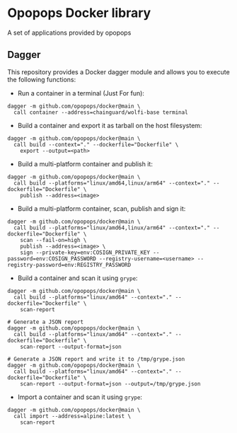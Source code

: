 # Opopops Docker library

A set of applications provided by opopops

## Dagger

This repository provides a Docker dagger module and allows you to execute the following functions:

- Run a container in a terminal (Just For fun):

```shell
dagger -m github.com/opopops/docker@main \
  call container --address=chainguard/wolfi-base terminal
```

- Build a container and export it as tarball on the host filesystem:

```shell
dagger -m github.com/opopops/docker@main \
  call build --context="." --dockerfile="Dockerfile" \
    export --output=<path>
```

- Build a multi-platform container and publish it:

```shell
dagger -m github.com/opopops/docker@main \
  call build --platforms="linux/amd64,linux/arm64" --context="." --dockerfile="Dockerfile" \
    publish --address=<image>
```

- Build a multi-platform container, scan, publish and sign it:

```shell
dagger -m github.com/opopops/docker@main \
  call build --platforms="linux/amd64,linux/arm64" --context="." --dockerfile="Dockerfile" \
    scan --fail-on=high \
    publish --address=<image> \
    sign --private-key=env:COSIGN_PRIVATE_KEY --password=env:COSIGN_PASSWORD --registry-username=<username> --registry-password=env:REGISTRY_PASSWORD
```

- Build a container and scan it using `grype`:

```shell
dagger -m github.com/opopops/docker@main \
  call build --platforms="linux/amd64" --context="." --dockerfile="Dockerfile" \
    scan-report

# Generate a JSON report
dagger -m github.com/opopops/docker@main \
  call build --platforms="linux/amd64" --context="." --dockerfile="Dockerfile" \
    scan-report --output-format=json

# Generate a JSON report and write it to /tmp/grype.json
dagger -m github.com/opopops/docker@main \
  call build --platforms="linux/amd64" --context="." --dockerfile="Dockerfile" \
    scan-report --output-format=json --output=/tmp/grype.json
```

- Import a container and scan it using `grype`:

```shell
dagger -m github.com/opopops/docker@main \
  call import --address=alpine:latest \
    scan-report
```
